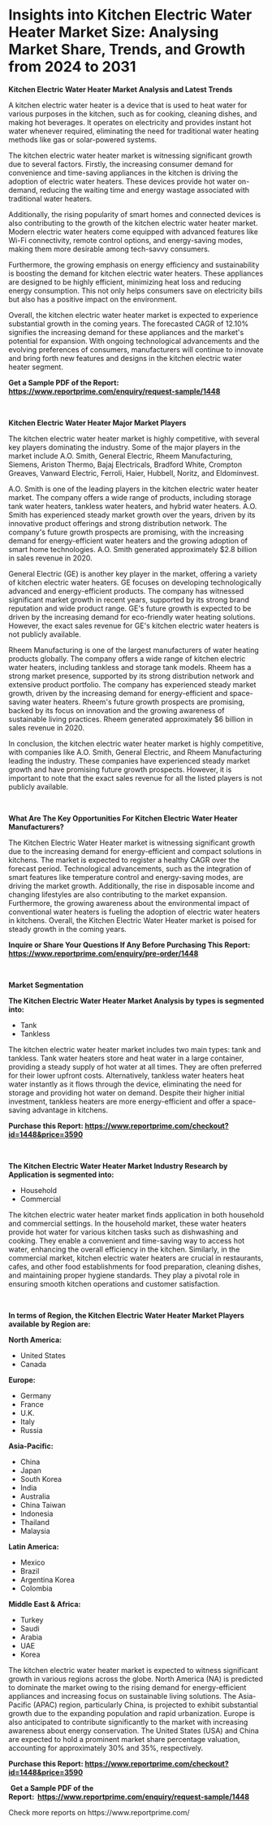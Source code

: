 <p><h1>Insights into Kitchen Electric Water Heater Market Size: Analysing Market Share, Trends, and Growth from 2024 to 2031</h1></p><p><strong>Kitchen Electric Water Heater Market Analysis and Latest Trends</strong></p>
<p><p>A kitchen electric water heater is a device that is used to heat water for various purposes in the kitchen, such as for cooking, cleaning dishes, and making hot beverages. It operates on electricity and provides instant hot water whenever required, eliminating the need for traditional water heating methods like gas or solar-powered systems.</p><p>The kitchen electric water heater market is witnessing significant growth due to several factors. Firstly, the increasing consumer demand for convenience and time-saving appliances in the kitchen is driving the adoption of electric water heaters. These devices provide hot water on-demand, reducing the waiting time and energy wastage associated with traditional water heaters.</p><p>Additionally, the rising popularity of smart homes and connected devices is also contributing to the growth of the kitchen electric water heater market. Modern electric water heaters come equipped with advanced features like Wi-Fi connectivity, remote control options, and energy-saving modes, making them more desirable among tech-savvy consumers.</p><p>Furthermore, the growing emphasis on energy efficiency and sustainability is boosting the demand for kitchen electric water heaters. These appliances are designed to be highly efficient, minimizing heat loss and reducing energy consumption. This not only helps consumers save on electricity bills but also has a positive impact on the environment.</p><p>Overall, the kitchen electric water heater market is expected to experience substantial growth in the coming years. The forecasted CAGR of 12.10% signifies the increasing demand for these appliances and the market's potential for expansion. With ongoing technological advancements and the evolving preferences of consumers, manufacturers will continue to innovate and bring forth new features and designs in the kitchen electric water heater segment.</p></p>
<p><strong>Get a Sample PDF of the Report:&nbsp; <a href="https://www.reportprime.com/enquiry/request-sample/1448">https://www.reportprime.com/enquiry/request-sample/1448</a></strong></p>
<p>&nbsp;</p>
<p><strong>Kitchen Electric Water Heater Major Market Players</strong></p>
<p><p>The kitchen electric water heater market is highly competitive, with several key players dominating the industry. Some of the major players in the market include A.O. Smith, General Electric, Rheem Manufacturing, Siemens, Ariston Thermo, Bajaj Electricals, Bradford White, Crompton Greaves, Vanward Electric, Ferroli, Haier, Hubbell, Noritz, and Eldominvest.</p><p>A.O. Smith is one of the leading players in the kitchen electric water heater market. The company offers a wide range of products, including storage tank water heaters, tankless water heaters, and hybrid water heaters. A.O. Smith has experienced steady market growth over the years, driven by its innovative product offerings and strong distribution network. The company's future growth prospects are promising, with the increasing demand for energy-efficient water heaters and the growing adoption of smart home technologies. A.O. Smith generated approximately $2.8 billion in sales revenue in 2020.</p><p>General Electric (GE) is another key player in the market, offering a variety of kitchen electric water heaters. GE focuses on developing technologically advanced and energy-efficient products. The company has witnessed significant market growth in recent years, supported by its strong brand reputation and wide product range. GE's future growth is expected to be driven by the increasing demand for eco-friendly water heating solutions. However, the exact sales revenue for GE's kitchen electric water heaters is not publicly available.</p><p>Rheem Manufacturing is one of the largest manufacturers of water heating products globally. The company offers a wide range of kitchen electric water heaters, including tankless and storage tank models. Rheem has a strong market presence, supported by its strong distribution network and extensive product portfolio. The company has experienced steady market growth, driven by the increasing demand for energy-efficient and space-saving water heaters. Rheem's future growth prospects are promising, backed by its focus on innovation and the growing awareness of sustainable living practices. Rheem generated approximately $6 billion in sales revenue in 2020.</p><p>In conclusion, the kitchen electric water heater market is highly competitive, with companies like A.O. Smith, General Electric, and Rheem Manufacturing leading the industry. These companies have experienced steady market growth and have promising future growth prospects. However, it is important to note that the exact sales revenue for all the listed players is not publicly available.</p></p>
<p>&nbsp;</p>
<p><strong>What Are The Key Opportunities For Kitchen Electric Water Heater Manufacturers?</strong></p>
<p><p>The Kitchen Electric Water Heater market is witnessing significant growth due to the increasing demand for energy-efficient and compact solutions in kitchens. The market is expected to register a healthy CAGR over the forecast period. Technological advancements, such as the integration of smart features like temperature control and energy-saving modes, are driving the market growth. Additionally, the rise in disposable income and changing lifestyles are also contributing to the market expansion. Furthermore, the growing awareness about the environmental impact of conventional water heaters is fueling the adoption of electric water heaters in kitchens. Overall, the Kitchen Electric Water Heater market is poised for steady growth in the coming years.</p></p>
<p><strong>Inquire or Share Your Questions If Any Before Purchasing This Report: <a href="https://www.reportprime.com/enquiry/pre-order/1448">https://www.reportprime.com/enquiry/pre-order/1448</a></strong></p>
<p>&nbsp;</p>
<p><strong>Market Segmentation</strong></p>
<p><strong>The Kitchen Electric Water Heater Market Analysis by types is segmented into:</strong></p>
<p><ul><li>Tank</li><li>Tankless</li></ul></p>
<p><p>The kitchen electric water heater market includes two main types: tank and tankless. Tank water heaters store and heat water in a large container, providing a steady supply of hot water at all times. They are often preferred for their lower upfront costs. Alternatively, tankless water heaters heat water instantly as it flows through the device, eliminating the need for storage and providing hot water on demand. Despite their higher initial investment, tankless heaters are more energy-efficient and offer a space-saving advantage in kitchens.</p></p>
<p><strong>Purchase this Report:&nbsp;<a href="https://www.reportprime.com/checkout?id=1448&price=3590">https://www.reportprime.com/checkout?id=1448&price=3590</a></strong></p>
<p>&nbsp;</p>
<p><strong>The Kitchen Electric Water Heater Market Industry Research by Application is segmented into:</strong></p>
<p><ul><li>Household</li><li>Commercial</li></ul></p>
<p><p>The kitchen electric water heater market finds application in both household and commercial settings. In the household market, these water heaters provide hot water for various kitchen tasks such as dishwashing and cooking. They enable a convenient and time-saving way to access hot water, enhancing the overall efficiency in the kitchen. Similarly, in the commercial market, kitchen electric water heaters are crucial in restaurants, cafes, and other food establishments for food preparation, cleaning dishes, and maintaining proper hygiene standards. They play a pivotal role in ensuring smooth kitchen operations and customer satisfaction.</p></p>
<p>&nbsp;</p>
<p><strong>In terms of Region, the Kitchen Electric Water Heater Market Players available by Region are:</strong></p>
<p>
    <p> <strong> North America: </strong>
        <ul>
            <li>United States</li>
            <li>Canada</li>
        </ul>
        </p> 
    <p> <strong> Europe: </strong>
        <ul>
            <li>Germany</li>
            <li>France</li>
            <li>U.K.</li>
            <li>Italy</li>
            <li>Russia</li>
        </ul>
        </p> 
    <p> <strong> Asia-Pacific: </strong>
        <ul>
            <li>China</li>
            <li>Japan</li>
            <li>South Korea</li>
            <li>India</li>
            <li>Australia</li>
            <li>China Taiwan</li>
            <li>Indonesia</li>
            <li>Thailand</li>
            <li>Malaysia</li>
        </ul>
        </p> 
    <p> <strong> Latin America: </strong>
        <ul>
            <li>Mexico</li>
            <li>Brazil</li>
            <li>Argentina Korea</li>
            <li>Colombia</li>
        </ul>
        </p> 
    <p> <strong> Middle East & Africa: </strong>
        <ul>
            <li>Turkey</li>
            <li>Saudi</li>
            <li>Arabia</li>
            <li>UAE</li>
            <li>Korea</li>
        </ul>
    </p>
    </p>
<p><p>The kitchen electric water heater market is expected to witness significant growth in various regions across the globe. North America (NA) is predicted to dominate the market owing to the rising demand for energy-efficient appliances and increasing focus on sustainable living solutions. The Asia-Pacific (APAC) region, particularly China, is projected to exhibit substantial growth due to the expanding population and rapid urbanization. Europe is also anticipated to contribute significantly to the market with increasing awareness about energy conservation. The United States (USA) and China are expected to hold a prominent market share percentage valuation, accounting for approximately 30% and 35%, respectively.</p></p>
<p><strong>Purchase this Report: <a href="https://www.reportprime.com/checkout?id=1448&price=3590">https://www.reportprime.com/checkout?id=1448&price=3590</a></strong></p>
<p>&nbsp;<strong>Get a Sample PDF of the Report:&nbsp;&nbsp;<a href="https://www.reportprime.com/enquiry/request-sample/1448">https://www.reportprime.com/enquiry/request-sample/1448</a></strong></p>
<p><strong></strong></p>
<p>Check more reports on https://www.reportprime.com/</p>